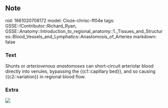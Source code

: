 ## Note
nid: 1661020708172
model: Cloze-chrisc-ff04e
tags: GSSE::!Contributor::Richard_Ryan, GSSE::Anatomy::Introduction_to_regional_anatomy::1._Tissues_and_Structures::Blood_Vessels_and_Lymphatics::Anastomosis_of_Arteries
markdown: false

### Text
<div class="toggle">
  Shunts or <em>arteriovenous anastomoses</em> can short-circuit
  arteriolar blood directly into venules, bypassing the
  {{c1::capillary bed}}, and so causing {{c2::variation}} in
  regional blood flow.
</div>

### Extra
<img src= 
"XrblCwJlP1UWrpb-CPsMDWwRsWAJvQGFSGmcls3-cwJC1Q3qOZc0a43Cohc5eDXln7LoiyP5qDy2KXlhjwdC-sjGyH6952H3_lbG3NzvdMe3K8HagPx.jpg">
